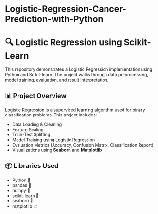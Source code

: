 # Logistic-Regression-Cancer-Prediction-with-Python
# 🔍 Logistic Regression using Scikit-Learn

This repository demonstrates a Logistic Regression implementation using Python and Scikit-learn. The project walks through data preprocessing, model training, evaluation, and result interpretation.


## 📊 Project Overview

Logistic Regression is a supervised learning algorithm used for binary classification problems. This project includes:

- Data Loading & Cleaning
- Feature Scaling
- Train-Test Splitting
- Model Training using Logistic Regression
- Evaluation Metrics (Accuracy, Confusion Matrix, Classification Report)
- Visualizations using **Seaborn** and **Matplotlib**

## 📦 Libraries Used

- Python 🐍
- pandas 🐼
- numpy 🔢
- scikit-learn 🔧
- seaborn 🎨
- matplotlib 📈






